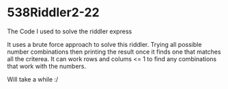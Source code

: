 # 538Riddler2-22
The Code I used to solve the riddler express

It uses a brute force approach to solve this riddler.  Trying all possible number combinations then printing the result once it finds one that matches all the criterea.  It can work rows and colums <= 1 to find any combinations that work with the numbers.

Will take a while :/
